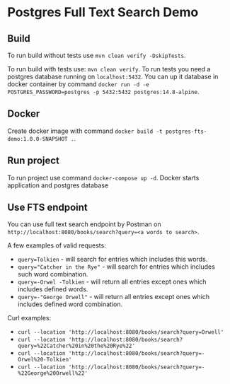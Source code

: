 # Postgres Full Text Search Demo

## Build

To run build without tests use
``mvn clean verify -DskipTests``.

To run build with tests use: 
``mvn clean verify``.
To run tests you need a postgres database running on ``localhost:5432``.
You can up it database in docker container by command 
``docker run -d -e POSTGRES_PASSWORD=postgres -p 5432:5432 postgres:14.8-alpine``.

## Docker

Create docker image with command 
``docker build -t postgres-fts-demo:1.0.0-SNAPSHOT .``.

## Run project

To run project use command 
``docker-compose up -d``.
Docker starts application and postgres database 

## Use FTS endpoint

You can use full text search endpoint by Postman on 
``http://localhost:8080/books/search?query=<a words to search>``.

A few examples of valid requests:

* ``query=Tolkien`` - will search for entries which includes this words.
* ``query="Catcher in the Rye"`` - will search for entries which includes such word combination.
* ``query=-Orwel -Tolkien`` - will return all entries except ones which includes defined words.
* ``query=-"George Orwell"`` - will return all entries except ones which includes defined word combination.

Curl examples:

* ``curl --location 'http://localhost:8080/books/search?query=Orwell'``
* ``curl --location 'http://localhost:8080/books/search?query=%22Catcher%20in%20the%20Rye%22'``
* ``curl --location 'http://localhost:8080/books/search?query=-Orwel%20-Tolkien'``
* ``curl --location 'http://localhost:8080/books/search?query=-%22George%20Orwell%22'``

